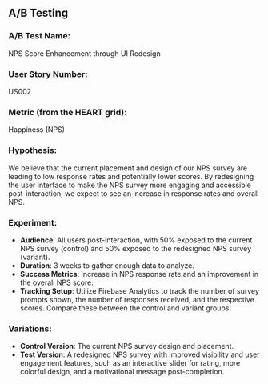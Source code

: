 ## A/B Testing

### A/B Test Name:
NPS Score Enhancement through UI Redesign

### User Story Number:
US002

### Metric (from the HEART grid):
Happiness (NPS)

### Hypothesis:
We believe that the current placement and design of our NPS survey are leading to low response rates and potentially lower scores. By redesigning the user interface to make the NPS survey more engaging and accessible post-interaction, we expect to see an increase in response rates and overall NPS.

### Experiment:
- **Audience**: All users post-interaction, with 50% exposed to the current NPS survey (control) and 50% exposed to the redesigned NPS survey (variant).
- **Duration**: 3 weeks to gather enough data to analyze.
- **Success Metrics**: Increase in NPS response rate and an improvement in the overall NPS score.
- **Tracking Setup**: Utilize Firebase Analytics to track the number of survey prompts shown, the number of responses received, and the respective scores. Compare these between the control and variant groups.

### Variations:
- **Control Version**: The current NPS survey design and placement.
- **Test Version**: A redesigned NPS survey with improved visibility and user engagement features, such as an interactive slider for rating, more colorful design, and a motivational message post-completion.
